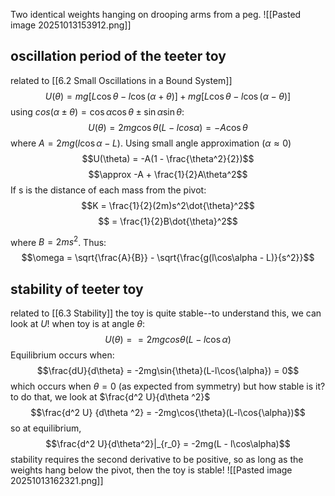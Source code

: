 Two identical weights hanging on drooping arms from a peg.
![[Pasted image 20251013153912.png]]

## oscillation period of the teeter toy
related to [[6.2 Small Oscillations in a Bound System]]
$$U(\theta) = mg[L\cos{\theta} - l\cos{(\alpha + \theta)}] + mg[L\cos{\theta} - l\cos{(\alpha - \theta)}]$$
using $cos{(\alpha \pm \theta)} = \cos{\alpha}\cos{\theta}\pm\sin{\alpha}\sin{\theta}$:
$$U(\theta) = 2mg\cos{\theta}(L - lcos\alpha) = -A\cos\theta$$
where $A = 2mg(l\cos\alpha - L)$.
Using small angle approximation ($\alpha \approx 0$)
$$U(\theta) = -A(1 - \frac{\theta^2}{2})$$
$$\approx -A + \frac{1}{2}A\theta^2$$
If s is the distance of each mass from the pivot:
$$K = \frac{1}{2}(2m)s^2\dot{\theta}^2$$
$$ = \frac{1}{2}B\dot{\theta}^2$$

where $B  = 2ms^2$.
Thus:
$$\omega = \sqrt{\frac{A}{B}} - \sqrt{\frac{g(l\cos\alpha - L)}{s^2}}$$

## stability of teeter toy
related to [[6.3 Stability]]
the toy is quite stable--to understand this, we can look at $U$!
when toy is at angle $\theta$:
$$U(\theta) = = 2mgcos\theta(L - l\cos{\alpha})$$
Equilibrium occurs when:
$$\frac{dU}{d\theta} = -2mg\sin{\theta}(L-l\cos{\alpha}) = 0$$
which occurs when $\theta = 0$ (as expected from symmetry)
but how stable is it? to do that, we look at $\frac{d^2 U}{d\theta ^2}$
$$\frac{d^2 U} {d\theta ^2} = -2mg\cos{\theta}(L-l\cos{\alpha})$$
so at equilibrium,
$$\frac{d^2 U}{d\theta^2}|_{r_0} = -2mg(L - l\cos\alpha)$$
stability requires the second derivative to be positive, so as long as the weights hang below the pivot, then the toy is stable!
![[Pasted image 20251013162321.png]]
